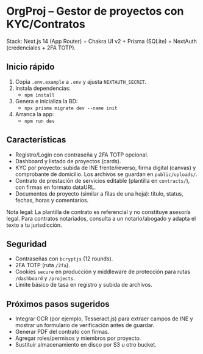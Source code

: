 # OrgProj – Gestor de proyectos con KYC/Contratos

Stack: Next.js 14 (App Router) + Chakra UI v2 + Prisma (SQLite) + NextAuth (credenciales + 2FA TOTP).

## Inicio rápido

1. Copia `.env.example` a `.env` y ajusta `NEXTAUTH_SECRET`.
2. Instala dependencias:
   - `npm install`
3. Genera e inicializa la BD:
   - `npx prisma migrate dev --name init`
4. Arranca la app:
   - `npm run dev`

## Características

- Registro/Login con contraseña y 2FA TOTP opcional.
- Dashboard y listado de proyectos (cards).
- KYC por proyecto: subida de INE frente/reverso, firma digital (canvas) y comprobante de domicilio. Los archivos se guardan en `public/uploads/`.
- Contrato de prestación de servicios editable (plantilla en `contracts/`), con firmas en formato dataURL.
- Documentos de proyecto (similar a filas de una hoja): título, status, fechas, horas y comentarios.

Nota legal: La plantilla de contrato es referencial y no constituye asesoría legal. Para contratos notariados, consulta a un notario/abogado y adapta el texto a tu jurisdicción.

## Seguridad

- Contraseñas con `bcryptjs` (12 rounds).
- 2FA TOTP (ruta `/2fa`).
- Cookies `secure` en producción y middleware de protección para rutas `/dashboard` y `/projects`.
- Límite básico de tasa en registro y subida de archivos.

## Próximos pasos sugeridos

- Integrar OCR (por ejemplo, Tesseract.js) para extraer campos de INE y mostrar un formulario de verificación antes de guardar.
- Generar PDF del contrato con firmas.
- Agregar roles/permisos y miembros por proyecto.
- Sustituir almacenamiento en disco por S3 u otro bucket.

